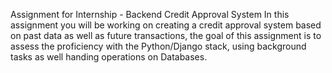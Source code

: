 Assignment for Internship - Backend
Credit Approval System
In this assignment you will be working on creating a credit approval system based on past data as well as future transactions, 
the goal of this assignment is to assess the proficiency with the Python/Django stack, using background tasks as well handing operations on Databases.
